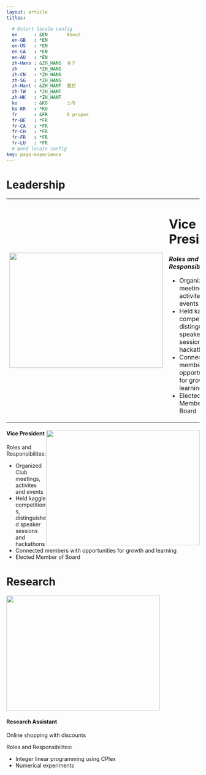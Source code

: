 ```yaml
---
layout: article
titles: 

  # @start locale config
  en      : &EN       About
  en-GB   : *EN
  en-US   : *EN
  en-CA   : *EN
  en-AU   : *EN
  zh-Hans : &ZH_HANS  关于
  zh      : *ZH_HANS
  zh-CN   : *ZH_HANS
  zh-SG   : *ZH_HANS
  zh-Hant : &ZH_HANT  關於
  zh-TW   : *ZH_HANT
  zh-HK   : *ZH_HANT
  ko      : &KO       소개
  ko-KR   : *KO
  fr      : &FR       À propos
  fr-BE   : *FR
  fr-CA   : *FR
  fr-CH   : *FR
  fr-FR   : *FR
  fr-LU   : *FR
  # @end locale config
key: page-experience
---
```


<h1> Leadership </h1>


<table cellspacing="20">
        <tr>
            <td><img src="https://insat.acm.org/img/posts/12ca85645bb082ea9f4db29bdb63eb87.jpeg" width="400" height="300"/></td>
            <td>
                <h1>Vice President</h1>
                <p><em><b>Roles and Responsibilites: </b></em></p>
                <ul>
                <li> Organized Club meetings, activites and events</li>
                <li>Held kaggle competitions, distinguished speaker sessions and hackathons</li>
                <li>Connected members with opportunities for growth and learning</li>
                <li>Elected Member of Board</li>
                </ul>
            </td>
        </tr>
 </table>

<div class="item">
  <div class="item__image">
    <img class="image image--sm" style="float: right;" src="https://insat.acm.org/img/posts/12ca85645bb082ea9f4db29bdb63eb87.jpeg" width="400" height="300"/>
  </div>
  <div class="item__content">
    <div class="item__header">
      <h4>Vice President</h4>
    </div>
    <div class="item__description">
      <p>Roles and Responsibilites: 
      <ul>
      <li> Organized Club meetings, activites and events</li>
      <li>Held kaggle competitions, distinguished speaker sessions and hackathons</li>
      <li>Connected members with opportunities for growth and learning</li>
      <li>Elected Member of Board</li>
      </ul>
      </p>
    </div>
   </div>
  </div>
  
</div>

<h1> Research </h1>
<div class="item">
  <div class="item__image">
    <img class="image image--sm" src="https://www.ualberta.ca/media-library/ualberta/homepage/university-logo.png" width="400" height="300"/>
  </div>
  <div class="item__content">
    <div class="item__header">
      <h4>Research Assistant</h4>
    </div>
    <div class="item__description">
      <p> Online shopping with discounts <p>
      <p>Roles and Responsibilites: 
      <ul>
      <li> Integer linear programming using CPlex </li>
      <li>Numerical experiments</li>
      </ul>
      </p>
    </div>
  </div>
</div>

